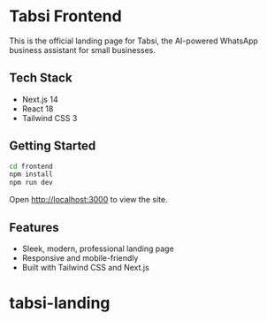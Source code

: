 # Tabsi Frontend

This is the official landing page for Tabsi, the AI-powered WhatsApp business assistant for small businesses.

## Tech Stack

- Next.js 14
- React 18
- Tailwind CSS 3

## Getting Started

```sh
cd frontend
npm install
npm run dev
```

Open [http://localhost:3000](http://localhost:3000) to view the site.

## Features

- Sleek, modern, professional landing page
- Responsive and mobile-friendly
- Built with Tailwind CSS and Next.js
# tabsi-landing
